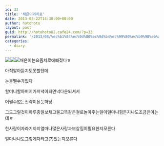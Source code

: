 ```yaml
---
id: 33
title: '채은이와치로'
date: 2013-08-22T14:30:00+00:00
author: hotohoto
layout: post
guid: http://hotohoto82.cafe24.com/?p=33
permalink: '/2013/08/%ec%b1%84%ec%9d%80%ec%9d%b4%ec%99%80%ec%b9%98%eb%a1%9c/'
categories:
  - diary
---
```

![](http://hotohoto82.cafe24.com/wp-content/uploads/1/cfile1.uf.25512C5052C4274E1E9090.jpg)![](http://hotohoto82.cafe24.com/wp-content/uploads/1/cfile7.uf.2528525052C4274E31AA48.jpg)![](http://hotohoto82.cafe24.com/wp-content/uploads/1/cfile25.uf.26692E5052C4274E148058.jpg)채은이는요즘치로에빠졌다ㅎ

아직알아듣지도못할텐데

눈을땔수가없다

할머니할아버지가저녁이되면넉다운되셔서

어쩔수없는전략이된듯하당

그도그럴것이하루종일보채고울고똑같은걸로놀아주는일이얼마나힘든지나도조금은아는데ㅎ

한사람이자라기까지얼마나많은사랑과보살핌이필요한지모른다

얼마나나도그렇게자라고(?)있는지모른다



